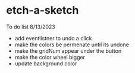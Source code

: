 # etch-a-sketch


To do list 8/13/2023
- add eventlistner to undo a click 
- make the colors be permenate until its undone 
- make the gridNum appear under the button
- make the color wheel bigger
- update background color 